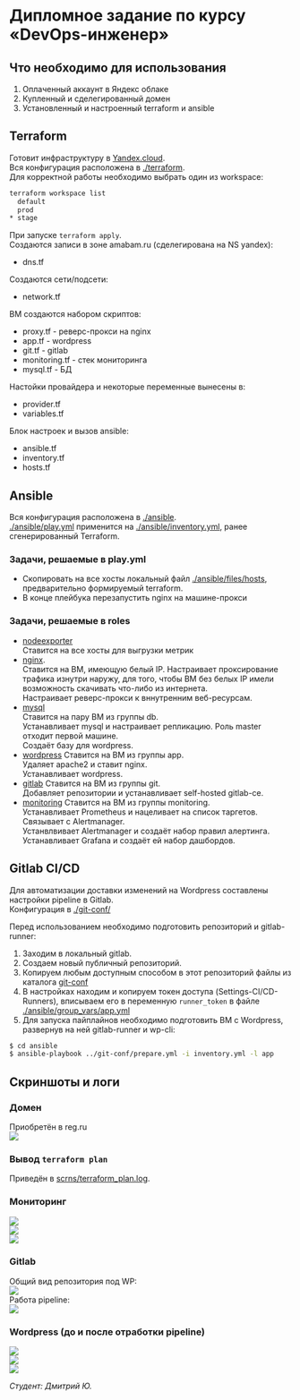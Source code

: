# Дипломное задание по курсу «DevOps-инженер»

## Что необходимо для использования
1. Оплаченный аккаунт в Яндекс облаке
2. Купленный и сделегированный домен
3. Установленный и настроенный terraform и ansible

## Terraform
Готовит инфраструктуру в [Yandex.cloud](https://console.cloud.yandex.ru).  
Вся конфигурация расположена в [./terraform](./terraform).  
Для корректной работы необходимо выбрать один из workspace:  
```bash
terraform workspace list
  default
  prod
* stage
```

При запуске `terraform apply`.  
Cоздаются записи в зоне amabam.ru (сделегирована на NS yandex):  
 - dns.tf  

Создаются сети/подсети:  
 - network.tf  

ВМ создаются набором скриптов:  
 - proxy.tf - реверс-прокси на nginx  
 - app.tf - wordpress  
 - git.tf - gitlab  
 - monitoring.tf - стек мониторинга  
 - mysql.tf - БД  

Настойки провайдера и некоторые переменные вынесены в:  
 - provider.tf  
 - variables.tf  

Блок настроек и вызов ansible:  
 - ansible.tf  
 - inventory.tf  
 - hosts.tf  

## Ansible
Вся конфигурация расположена в [./ansible](./ansible).  
[./ansible/play.yml](./ansible/play.yml) применится на [./ansible/inventory.yml](./ansible/inventory.yml), ранее сгенерированный Terraform.

### Задачи, решаемые в play.yml
 - Скопировать на все хосты локальный файл [./ansible/files/hosts](./ansible/files/hosts), предварительно формируемый terraform.  
 - В конце плейбука перезапустить nginx на машине-прокси
### Задачи, решаемые в roles
 - [nodeexporter](./ansible/roles/nodeexporter)  
Ставится на все хосты для выгрузки метрик
 - [nginx](./ansible/roles/nginx).  
Ставится на ВМ, имеющую белый IP.
Настраивает проксирование трафика изнутри наружу, для того, чтобы ВМ без белых IP имели возможность скачивать что-либо из интернета.  
Настраивает реверс-прокси к вннутренним веб-ресурсам.  
 - [mysql](./ansible/roles/mysql)  
Ставится на пару ВМ из группы db.  
Устанавливает mysql и настраивает репликацию. Роль master отходит первой машине.  
Создаёт базу для wordpress.
 - [wordpress](./ansible/roles/wordpress)
Ставится на ВМ из группы app.  
Удаляет apache2 и ставит nginx.  
Устанавливает wordpress.  
 - [gitlab](./ansible/roles/gitlab)
Ставится на ВМ из группы git.  
Добавляет репозитории и устанавливает self-hosted gitlab-ce.  
 - [monitoring](./ansible/roles/monitoring)
Ставится на ВМ из группы monitoring.  
Устанавливает Prometheus и нацеливает на список таргетов. Связывает с Alertmanager.  
Устанвлвивает Alertmanager и создаёт набор правил алертинга.  
Устанавливает Grafana и создаёт ей набор дашбордов.

## Gitlab CI/CD
Для автоматизации доставки изменений на Wordpress составлены настройки pipeline в Gitlab.  
Конфигурация в [./git-conf/](./git-conf/)

Перед использованием необходимо подготовить репозиторий и gitlab-runner:
1. Заходим в локальный gitlab.  
2. Создаем новый публичный репозиторий.  
3. Копируем любым доступным способом в этот репозиторий файлы из каталога [git-conf](../git-conf)
4. В настройках находим и копируем токен доступа (Settings-CI/CD-Runners), вписываем его в переменную `runner_token` в файле [./ansible/group_vars/app.yml](./ansible/group_vars/app.yml)
5. Для запуска пайплайнов необходимо подготовить ВМ с Wordpress, развернув на ней gitlab-runner и wp-cli:  
```bash
$ cd ansible
$ ansible-playbook ../git-conf/prepare.yml -i inventory.yml -l app 
```

## Скриншоты и логи
### Домен
Приобретён в reg.ru  
![](scrns/09_domain.png)
### Вывод `terraform plan`
Приведён в [scrns/terraform_plan.log](scrns/terraform_plan.log).  
### Мониторинг
![](scrns/04_grafana.png)  
![](scrns/05_promet.png)  
![](scrns/06_alert.png)  
### Gitlab
Общий вид репозитория под WP:  
![](scrns/03_git.png)  
Работа pipeline:  
![](scrns/07_git-pipe.png)  
### Wordpress (до и после отработки pipeline)
![](scrns/01_wp-admin.png)  
![](scrns/02_wp.png)  
![](scrns/08_wp-change.png)  

_Студент: Дмитрий Ю._
